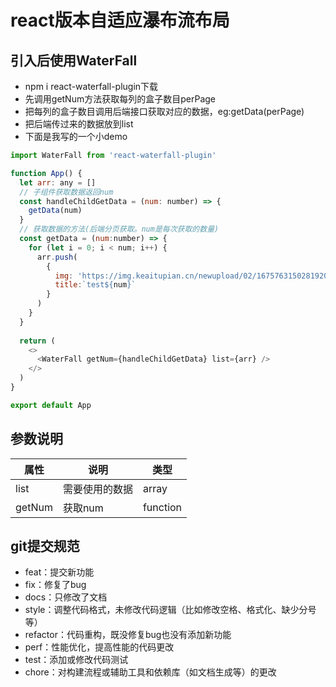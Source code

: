 <!--
 * @Author: panrunjun
 * @Date: 2024-05-23 09:53:05
 * @LastEditors: Do not edit
 * @LastEditTime: 2024-05-29 22:13:31
 * @Description: 
 * @FilePath: \reactProjects\react-waterfall\README.md
-->
# react版本自适应瀑布流布局
## 引入后使用WaterFall
- npm i react-waterfall-plugin下载
- 先调用getNum方法获取每列的盒子数目perPage
- 把每列的盒子数目调用后端接口获取对应的数据，eg:getData(perPage)
- 把后端传过来的数据放到list
- 下面是我写的一个小demo

```javascript
import WaterFall from 'react-waterfall-plugin'

function App() {
  let arr: any = []
  // 子组件获取数据返回num
  const handleChildGetData = (num: number) => {
    getData(num)
  }
  // 获取数据的方法(后端分页获取。num是每次获取的数量)
  const getData = (num:number) => {
    for (let i = 0; i < num; i++) {
      arr.push(
        {
          img: 'https://img.keaitupian.cn/newupload/02/1675763150281920.jpg',
          title:`test${num}`
        }
      )
    }
  }
 
  return (
    <>
      <WaterFall getNum={handleChildGetData} list={arr} />
    </>
  )
}

export default App

```

## 参数说明
|  属性   | 说明  |  类型  | 
|  ----  | ----  | ----  | 
| list  | 需要使用的数据 | array | 
| getNum  | 获取num | function  | 


## git提交规范
- feat：提交新功能
- fix：修复了bug
- docs：只修改了文档
- style：调整代码格式，未修改代码逻辑（比如修改空格、格式化、缺少分号等）
- refactor：代码重构，既没修复bug也没有添加新功能
- perf：性能优化，提高性能的代码更改
- test：添加或修改代码测试
- chore：对构建流程或辅助工具和依赖库（如文档生成等）的更改
